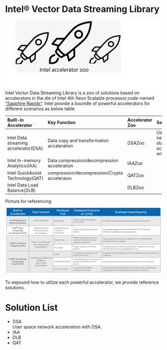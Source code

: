 # Intel® Vector Data Streaming Library
![](intel-accelerator-zoo.jpeg)
Intel Vector Data Streaming Library is a zoo of solutions based on accelerators in the die of Intel 4th Xeon Scalable processor,code-named [“Sapphire Rapids”](https://www.intel.com/content/www/us/en/newsroom/opinion/updates-next-gen-data-center-platform-sapphire-rapids.html?wapkw=Intel%20Sapphire%20Rapids%20Demos%20At%20Innovation%202022#gs.g4fsrh). Intel provide a boundle of powerful accelerators for different scenarios as below table.


|Built-in Accelerator                 | Key Function                                | Accelerator Zoo | Solutions                   | Business Value                        |
|:------------------------------------|:------------------------------------------- |:----------------|:----------------------------|:--------------------------------------|
|Intel Data streaming accelerator(DSA)| Data copy and transformation accaleration   |DSAZoo           |User space network stack acceleration with DSA| improve efficiency for data transition|
|Intel In-memory Analytics(IAA)       | Data compression/decompression acceleration |IAAZoo           |                             |                                       |
|Intel QuickAssist Technology(QAT)    | compression/decompression/Crypto acceleraion|QATZoo           |                             |                                       |
|Intel Data Load Balance(DLB)         |                                             |DLBZoo           |                             |                                       |    

Picture for referencing![](Intel-Sapphire-Rapids-accelerators.jpg)

To expound how to utilize each powerful accelerator, we provide reference solutions.
#  Solution List
- DSA  
  User space network acceleration with DSA.
- IAA
- DLB
- QAT 
